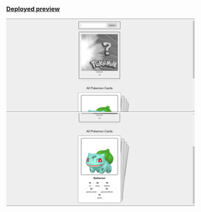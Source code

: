 ### [Deployed preview](https://magical-fenglisu-20fcf7.netlify.app/)

![Website preview 1](./Screenshot%202023-03-03%20123105.png)
![Website preview 2](./Screenshot%202023-03-03%20123159.png)
